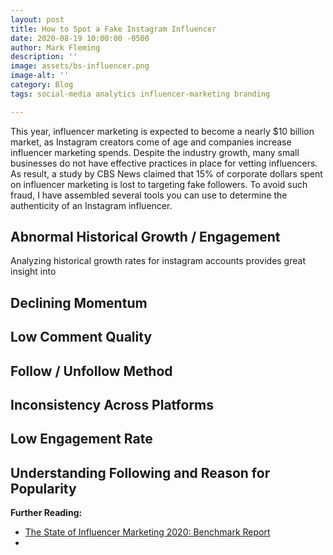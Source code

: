 ```yaml
---
layout: post
title: How to Spot a Fake Instagram Influencer
date: 2020-08-19 10:00:00 -0500
author: Mark Fleming
description: ''
image: assets/bs-influencer.png
image-alt: ''
category: Blog
tags: social-media analytics influencer-marketing branding

---
```

This year, influencer marketing is expected to become a nearly $10 billion market, as Instagram creators come of age and companies increase influencer marketing spends. Despite the industry growth, many small businesses do not have effective practices in place for vetting influencers. As result, a study by CBS News claimed that 15% of corporate dollars spent on influencer marketing is lost to targeting fake followers. To avoid such fraud, I have assembled several tools you can use to determine the authenticity of an Instagram influencer.

## Abnormal Historical Growth / Engagement

Analyzing historical growth rates for instagram accounts provides great insight into 

## Declining Momentum

## Low Comment Quality

## Follow / Unfollow Method

## Inconsistency Across Platforms

## Low Engagement Rate

## Understanding Following and Reason for Popularity

**Further Reading:**

* [The State of Influencer Marketing 2020: Benchmark Report](https://influencermarketinghub.com/influencer-marketing-benchmark-report-2020/ "The State of Influencer Marketing 2020: Benchmark Report")
* 